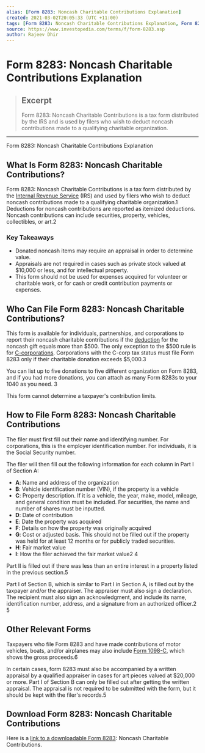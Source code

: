 ```yaml
---
alias: [Form 8283: Noncash Charitable Contributions Explanation]
created: 2021-03-02T20:05:33 (UTC +11:00)
tags: [Form 8283: Noncash Charitable Contributions Explanation, Form 8283: Noncash Charitable Contributions Explanation]
source: https://www.investopedia.com/terms/f/form-8283.asp
author: Rajeev Dhir
---
```


# Form 8283: Noncash Charitable Contributions Explanation

> ## Excerpt
> Form 8283: Noncash Charitable Contributions is a tax form distributed by the IRS and is used by filers who wish to deduct noncash contributions made to a qualifying charitable organization.

---

Form 8283: Noncash Charitable Contributions Explanation
## What Is Form 8283: Noncash Charitable Contributions?

Form 8283: Noncash Charitable Contributions is a tax form distributed by the [Internal Revenue Service](https://www.investopedia.com/terms/i/irs.asp) (IRS) and used by filers who wish to deduct noncash contributions made to a qualifying charitable organization.1 Deductions for noncash contributions are reported as itemized deductions. Noncash contributions can include securities, property, vehicles, collectibles, or art.2

### Key Takeaways

-   Donated noncash items may require an appraisal in order to determine value.
-   Appraisals are not required in cases such as private stock valued at $10,000 or less, and for intellectual property.
-   This form should not be used for expenses acquired for volunteer or charitable work, or for cash or credit contribution payments or expenses.

## Who Can File Form 8283: Noncash Charitable Contributions?

This form is available for individuals, partnerships, and corporations to report their noncash charitable contributions if the [deduction](https://www.investopedia.com/terms/d/deduction.asp) for the noncash gift equals more than $500. The only exception to the $500 rule is for [C-corporations](https://www.investopedia.com/terms/c/c-corporation.asp). Corporations with the C-corp tax status must file Form 8283 only if their charitable donation exceeds $5,000.3

You can list up to five donations to five different organization on Form 8283, and if you had more donations, you can attach as many Form 8283s to your 1040 as you need. 3

This form cannot determine a taxpayer's contribution limits.

## How to File Form 8283: Noncash Charitable Contributions

The filer must first fill out their name and identifying number. For corporations, this is the employer identification number. For individuals, it is the Social Security number.

The filer will then fill out the following information for each column in Part I of Section A:

-   **A**: Name and address of the organization
-   **B**: Vehicle identification number (VIN), if the property is a vehicle
-   **C**: Property description. If it is a vehicle, the year, make, model, mileage, and general condition must be included. For securities, the name and number of shares must be inputted.
-   **D**: Date of contribution
-   **E**: Date the property was acquired
-   **F**: Details on how the property was originally acquired
-   **G**: Cost or adjusted basis. This should not be filled out if the property was held for at least 12 months or for publicly traded securities.
-   **H**: Fair market value
-   **I**: How the filer achieved the fair market value2 4

Part II is filled out if there was less than an entire interest in a property listed in the previous section.5

Part I of Section B, which is similar to Part I in Section A, is filled out by the taxpayer and/or the appraiser. The appraiser must also sign a declaration. The recipient must also sign an acknowledgment, and include its name, identification number, address, and a signature from an authorized officer.2 5

## Other Relevant Forms

Taxpayers who file Form 8283 and have made contributions of motor vehicles, boats, and/or airplanes may also include [Form 1098-C](https://www.irs.gov/pub/irs-pdf/f1098c.pdf), which shows the gross proceeds.6

In certain cases, form 8283 must also be accompanied by a written appraisal by a qualified appraiser in cases for art pieces valued at $20,000 or more. Part I of Section B can only be filled out after getting the written appraisal. The appraisal is not required to be submitted with the form, but it should be kept with the filer's records.5

## Download Form 8283: Noncash Charitable Contributions

Here is a [link to a downloadable Form 8283](https://www.irs.gov/pub/irs-pdf/f8283.pdf): Noncash Charitable Contributions.
